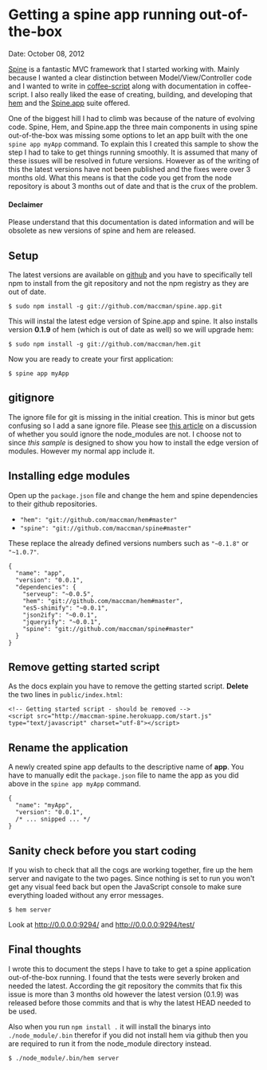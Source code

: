 Getting a spine app running out-of-the-box
==========================================

Date: October 08, 2012

[Spine][spine] is a fantastic MVC framework that I started working with. Mainly
because I wanted a clear distinction between Model/View/Controller code and I
wanted to write in [coffee-script][] along with documentation in coffee-script.
I also really liked the ease of creating, building, and developing that [hem][]
and the [Spine.app][spine-app] suite offered.

One of the biggest hill I had to climb was because of the nature of evolving
code. Spine, Hem, and Spine.app the three main components in using spine
out-of-the-box was missing some options to let an app built with the one
`spine app myApp` command. To explain this I created this sample to show the
step I had to take to get things running smoothly. It is assumed that many of
these issues will be resolved in future versions. However as of the writing of
this the latest versions have not been published and the fixes were over 3
months old. What this means is that the code you get from the node repository
is about 3 months out of date and that is the crux of the problem.

#### Declaimer ####

Please understand that this documentation is dated information and will be
obsolete as new versions of spine and hem are released.

[hem]: https://github.com/maccman/hem
[spine]: https://github.com/maccman/spine
[spine-app]: https://github.com/maccman/spine.app
[coffee-script]: http://coffeescript.org/

## Setup ##

The latest versions are available on [github](http://github.com) and you have
to specifically tell npm to install from the git repository and not the npm
registry as they are out of date.

    $ sudo npm install -g git://github.com/maccman/spine.app.git

This will instal the latest edge version of Spine.app and spine. It also
installs version **0.1.9** of hem (which is out of date as well) so we will
upgrade hem:

    $ sudo npm install -g git://github.com/maccman/hem.git

Now you are ready to create your first application:

    $ spine app myApp

## gitignore ##

The ignore file for git is missing in the initial creation. This is minor but
gets confusing so I add a sane ignore file. Please see [this article][1] on a
discussion of whether you sould ignore the node_modules are not. I choose not
to since _this sample_ is designed to show you how to install the edge version
of modules. However my normal app include it.

[1]: https://gist.github.com/3854887

## Installing edge modules ##

Open up the `package.json` file and change the hem and spine dependencies to
their github repositories.

* `"hem": "git://github.com/maccman/hem#master"`
* `"spine": "git://github.com/maccman/spine#master"`

These replace the already defined versions numbers such as `"~0.1.8"` or
`"~1.0.7"`.

    {
      "name": "app",
      "version": "0.0.1",
      "dependencies": {
        "serveup": "~0.0.5",
        "hem": "git://github.com/maccman/hem#master",
        "es5-shimify": "~0.0.1",
        "json2ify": "~0.0.1",
        "jqueryify": "~0.0.1",
        "spine": "git://github.com/maccman/spine#master"
      }
    }

## Remove getting started script ##

As the docs explain you have to remove the getting started script. **Delete**
the two lines in `public/index.html`:

    <!-- Getting started script - should be removed -->
    <script src="http://maccman-spine.herokuapp.com/start.js" type="text/javascript" charset="utf-8"></script>

## Rename the application ##

A newly created spine app defaults to the descriptive name of **app**. You have
to manually edit the `package.json` file to name the app as you did above in
the `spine app myApp` command.

    {
      "name": "myApp",
      "version": "0.0.1",
      /* ... snipped ... */
    }

## Sanity check before you start coding ##

If you wish to check that all the cogs are working together, fire up the hem
server and navigate to the two pages. Since nothing is set to run you won't get
any visual feed back but open the JavaScript console to make sure everything
loaded without any error messages.

    $ hem server

Look at http://0.0.0.0:9294/ and http://0.0.0.0:9294/test/

## Final thoughts ##

I wrote this to document the steps I have to take to get a spine application
out-of-the-box running. I found that the tests were severly broken and needed
the latest. According the git repository the commits that fix this issue is
more than 3 months old however the latest version (0.1.9) was released before
those commits and that is why the latest HEAD needed to be used.

Also when you run `npm install .` it will install the binarys into
`./node_module/.bin` therefor if you did not install hem via github then you
are required to run it from the node_module directory instead.

    $ ./node_module/.bin/hem server
